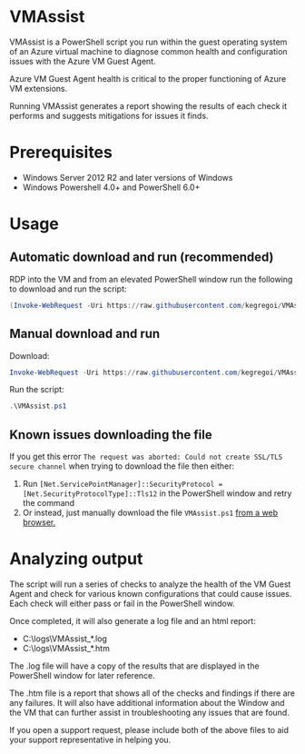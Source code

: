 # VMAssist

VMAssist is a PowerShell script you run within the guest operating system of an Azure virtual machine to diagnose common health and configuration issues with the Azure VM Guest Agent.

Azure VM Guest Agent health is critical to the proper functioning of Azure VM extensions.

Running VMAssist generates a report showing the results of each check it performs and suggests mitigations for issues it finds.

# Prerequisites

 - Windows Server 2012 R2 and later versions of Windows
 - Windows Powershell 4.0+ and PowerShell 6.0+

# Usage

## Automatic download and run (recommended)
RDP into the VM and from an elevated PowerShell window run the following to download and run the script: 
```powershell
(Invoke-WebRequest -Uri https://raw.githubusercontent.com/kegregoi/VMAssist/refs/heads/main/VMAssist.ps1 -OutFile VMAssist.ps1) | .\VMAssist.ps1
```

## Manual download and run
Download:
```powershell
Invoke-WebRequest -Uri https://raw.githubusercontent.com/kegregoi/VMAssist/refs/heads/main/VMAssist.ps1 -OutFile VMAssist.ps1
```
Run the script:
```powershell
.\VMAssist.ps1
```
## Known issues downloading the file
If you get this error ```The request was aborted: Could not create SSL/TLS secure channel``` when trying to download the file then either:
 1. Run ```[Net.ServicePointManager]::SecurityProtocol = [Net.SecurityProtocolType]::Tls12``` in the PowerShell window and retry the command
 1. Or instead, just manually download the file ```VMAssist.ps1``` [from a web browser.](https://github.com/kegregoi/VMAssist/blob/main/VMAssist.ps1)

# Analyzing output

The script will run a series of checks to analyze the health of the VM Guest Agent and check for various known configurations that could cause issues. Each check will either pass or fail in the PowerShell window. 

Once completed, it will also generate a log file and an html report:
 - C:\logs\VMAssist_*.log
 - C:\logs\VMAssist_*.htm

The .log file will have a copy of the results that are displayed in the PowerShell window for later reference.

The .htm file is a report that shows all of the checks and findings if there are any failures. It will also have additional information about the Window and the VM that can further assist in troubleshooting any issues that are found.

 If you open a support request, please include both of the above files to aid your support representative in helping you.